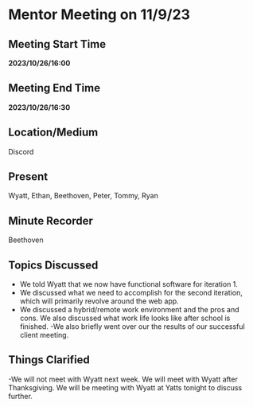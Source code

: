 # Mentor Meeting on 11/9/23
## Meeting Start Time
**2023/10/26/16:00**
## Meeting End Time
**2023/10/26/16:30**
## Location/Medium
Discord
## Present
Wyatt, Ethan, Beethoven, Peter, Tommy, Ryan
## Minute Recorder
Beethoven
## Topics Discussed
- We told Wyatt that we now have functional software for iteration 1. 
- We discussed what we need to accomplish for the second iteration, which will primarily revolve around the web app. 
- We discussed a hybrid/remote work environment and the pros and cons. We also discussed what work life looks like after school is finished. 
-We also briefly went over our the results of our successful client meeting. 
## Things Clarified 
-We will not meet with Wyatt next week. We will meet with Wyatt after Thanksgiving. We will be meeting with Wyatt at Yatts tonight to discuss further. 
